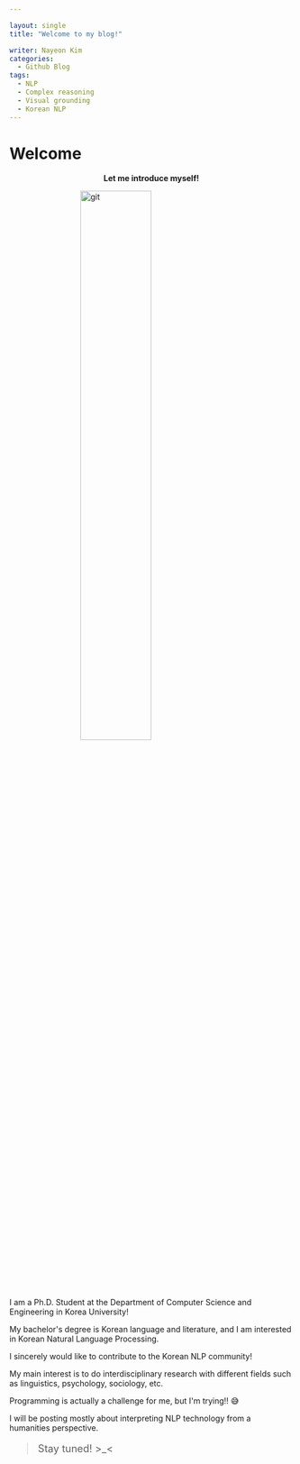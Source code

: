```yaml
---

layout: single
title: "Welcome to my blog!"

writer: Nayeon Kim
categories:
  - Github Blog
tags:
  - NLP
  - Complex reasoning
  - Visual grounding
  - Korean NLP
---
```


# Welcome

<p style="text-align: center;"><strong> Let me introduce myself!</strong> </p>

<img src="https://github.com/user-attachments/assets/518f854c-b844-41a2-a599-1bc7a2537ecb" alt="git" style="width:50%; height:auto; display:block; margin-left:auto; margin-right:auto;">

I am a Ph.D. Student at the Department of Computer Science and Engineering in Korea University!

My bachelor's degree is Korean language and literature, and I am interested in Korean Natural Language Processing. 

I sincerely would like to contribute to the Korean NLP community!

My main interest is to do interdisciplinary research with different fields such as linguistics, psychology, sociology, etc. 

Programming is actually a challenge for me, but I'm trying!! 😅

I will be posting mostly about interpreting NLP technology from a humanities perspective. 

<blockquote style="font-size: 18px;">
Stay tuned! >_<
</blockquote>
